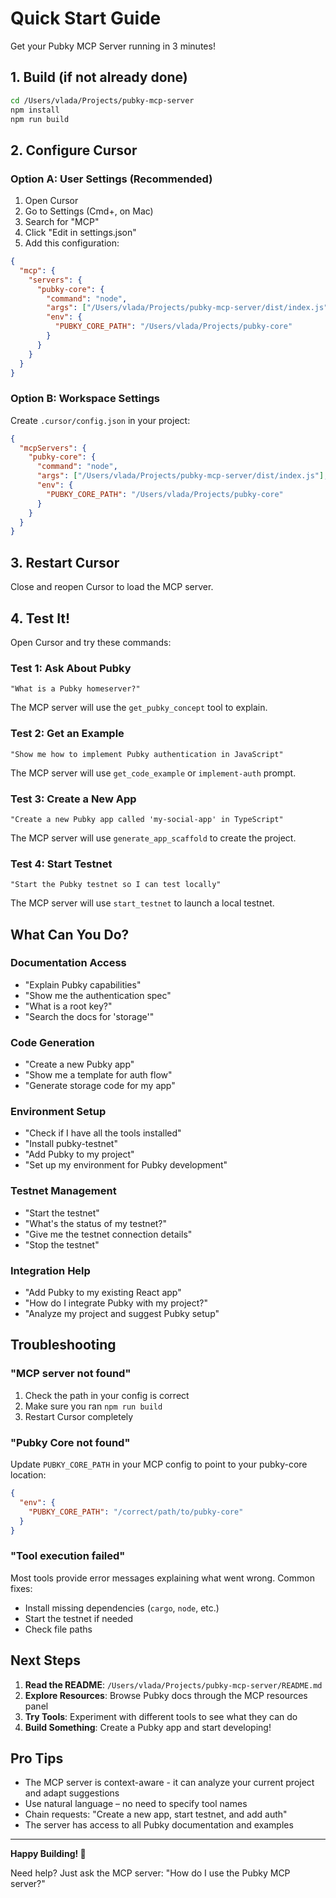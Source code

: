 # Quick Start Guide

Get your Pubky MCP Server running in 3 minutes!

## 1. Build (if not already done)

```bash
cd /Users/vlada/Projects/pubky-mcp-server
npm install
npm run build
```

## 2. Configure Cursor

### Option A: User Settings (Recommended)

1. Open Cursor
2. Go to Settings (Cmd+, on Mac)
3. Search for "MCP"
4. Click "Edit in settings.json"
5. Add this configuration:

```json
{
  "mcp": {
    "servers": {
      "pubky-core": {
        "command": "node",
        "args": ["/Users/vlada/Projects/pubky-mcp-server/dist/index.js"],
        "env": {
          "PUBKY_CORE_PATH": "/Users/vlada/Projects/pubky-core"
        }
      }
    }
  }
}
```

### Option B: Workspace Settings

Create `.cursor/config.json` in your project:

```json
{
  "mcpServers": {
    "pubky-core": {
      "command": "node",
      "args": ["/Users/vlada/Projects/pubky-mcp-server/dist/index.js"],
      "env": {
        "PUBKY_CORE_PATH": "/Users/vlada/Projects/pubky-core"
      }
    }
  }
}
```

## 3. Restart Cursor

Close and reopen Cursor to load the MCP server.

## 4. Test It!

Open Cursor and try these commands:

### Test 1: Ask About Pubky

```
"What is a Pubky homeserver?"
```

The MCP server will use the `get_pubky_concept` tool to explain.

### Test 2: Get an Example

```
"Show me how to implement Pubky authentication in JavaScript"
```

The MCP server will use `get_code_example` or `implement-auth` prompt.

### Test 3: Create a New App

```
"Create a new Pubky app called 'my-social-app' in TypeScript"
```

The MCP server will use `generate_app_scaffold` to create the project.

### Test 4: Start Testnet

```
"Start the Pubky testnet so I can test locally"
```

The MCP server will use `start_testnet` to launch a local testnet.

## What Can You Do?

### Documentation Access

- "Explain Pubky capabilities"
- "Show me the authentication spec"
- "What is a root key?"
- "Search the docs for 'storage'"

### Code Generation

- "Create a new Pubky app"
- "Show me a template for auth flow"
- "Generate storage code for my app"

### Environment Setup

- "Check if I have all the tools installed"
- "Install pubky-testnet"
- "Add Pubky to my project"
- "Set up my environment for Pubky development"

### Testnet Management

- "Start the testnet"
- "What's the status of my testnet?"
- "Give me the testnet connection details"
- "Stop the testnet"

### Integration Help

- "Add Pubky to my existing React app"
- "How do I integrate Pubky with my project?"
- "Analyze my project and suggest Pubky setup"

## Troubleshooting

### "MCP server not found"

1. Check the path in your config is correct
2. Make sure you ran `npm run build`
3. Restart Cursor completely

### "Pubky Core not found"

Update `PUBKY_CORE_PATH` in your MCP config to point to your pubky-core location:

```json
{
  "env": {
    "PUBKY_CORE_PATH": "/correct/path/to/pubky-core"
  }
}
```

### "Tool execution failed"

Most tools provide error messages explaining what went wrong. Common fixes:

- Install missing dependencies (`cargo`, `node`, etc.)
- Start the testnet if needed
- Check file paths

## Next Steps

1. **Read the README**: `/Users/vlada/Projects/pubky-mcp-server/README.md`
2. **Explore Resources**: Browse Pubky docs through the MCP resources panel
3. **Try Tools**: Experiment with different tools to see what they can do
4. **Build Something**: Create a Pubky app and start developing!

## Pro Tips

- The MCP server is context-aware - it can analyze your current project and adapt suggestions
- Use natural language – no need to specify tool names
- Chain requests: "Create a new app, start testnet, and add auth"
- The server has access to all Pubky documentation and examples

---

**Happy Building! 🚀**

Need help? Just ask the MCP server: "How do I use the Pubky MCP server?"
